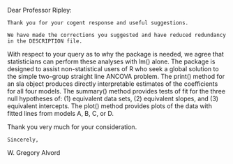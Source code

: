   Dear Professor Ripley:

	Thank you for your cogent response and useful suggestions.  

	We have made the corrections you suggested and have reduced redundancy in the DESCRIPTION file.  	

  With respect to your query as to why the package is needed, we agree that statisticians can perform these analyses with lm() alone.  The package is designed to assist non-statistical users of R who seek a global solution to the simple two-group straight line ANCOVA problem.  The print() method for an sla object produces directly interpretable estimates of the coefficients for all four models.  The summary() method provides tests of fit for the three null hypotheses of: (1) equivalent data sets, (2) equivalent slopes, and (3) equivalent intercepts.  The plot() method provides plots of the data with fitted lines from models A, B, C, or D. 

Thank you very much for your consideration.  

	Sincerely,

W. Gregory Alvord

